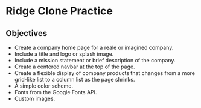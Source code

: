 # Ridge Clone Practice
## Objectives
- Create a company home page for a reale or imagined company.
- Include a title and logo or splash image.
- Include a mission statement or brief description of the company.
- Create a centered navbar at the top of the page.
- Create a flexible display of company products that changes from a more grid-like list to a column list as the page shrinks.
- A simple color scheme.
- Fonts from the Google Fonts API.
- Custom images.

